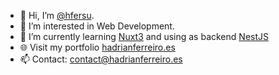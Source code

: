 - 👋 Hi, I’m [@hfersu](https://github.com/hfersu/).
- 👀 I’m interested in Web Development.
- 🌱 I’m currently learning [Nuxt3](https://nuxt.com/) and using as backend [NestJS](https://nestjs.com/)
- 🌐 Visit my portfolio [hadrianferreiro.es](https://hadrianferreiro.es)
- 📫 Contact: [contact@hadrianferreiro.es](mailto:contact@hadrianferreiro.es)
